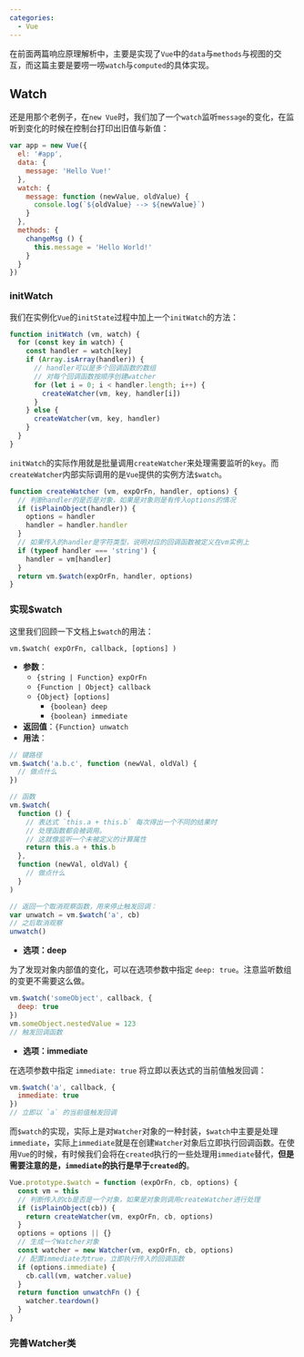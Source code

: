 ```yaml
---
categories:
  - Vue
---
```

在前面两篇响应原理解析中，主要是实现了`Vue`中的`data`与`methods`与视图的交互，而这篇主要是要唠一唠`watch`与`computed`的具体实现。

## Watch

还是用那个老例子，在`new Vue`时，我们加了一个`watch`监听`message`的变化，在监听到变化的时候在控制台打印出旧值与新值：

```js
var app = new Vue({
  el: '#app',
  data: {
    message: 'Hello Vue!'
  },
  watch: {
    message: function (newValue, oldValue) {
      console.log(`${oldValue} --> ${newValue}`)
    }
  },
  methods: {
    changeMsg () {
      this.message = 'Hello World!'
    }
  }
})
```

### initWatch

我们在实例化`Vue`的`initState`过程中加上一个`initWatch`的方法：

```js
function initWatch (vm, watch) {
  for (const key in watch) {
    const handler = watch[key]
    if (Array.isArray(handler)) {
      // handler可以是多个回调函数的数组
      // 对每个回调函数按顺序创建watcher
      for (let i = 0; i < handler.length; i++) {
        createWatcher(vm, key, handler[i])
      }
    } else {
      createWatcher(vm, key, handler)
    }
  }
}
```

`initWatch`的实际作用就是批量调用`createWatcher`来处理需要监听的`key`。而`createWatcher`内部实际调用的是`Vue`提供的实例方法`$watch`。

```js
function createWatcher (vm, expOrFn, handler, options) {
  // 判断handler的是否是对象，如果是对象则是有传入options的情况
  if (isPlainObject(handler)) {
    options = handler
    handler = handler.handler
  }
  // 如果传入的handler是字符类型，说明对应的回调函数被定义在vm实例上
  if (typeof handler === 'string') {
    handler = vm[handler]
  }
  return vm.$watch(expOrFn, handler, options)
}
```
### 实现$watch

这里我们回顾一下文档上`$watch`的用法：

`vm.$watch( expOrFn, callback, [options] )`

* **参数**：
  * `{string | Function} expOrFn`
  * `{Function | Object} callback`
  * `{Object} [options]`
    * `{boolean} deep`
    * `{boolean} immediate`
* **返回值**：`{Function} unwatch`
* **用法**：

```js
// 键路径
vm.$watch('a.b.c', function (newVal, oldVal) {
  // 做点什么
})

// 函数
vm.$watch(
  function () {
    // 表达式 `this.a + this.b` 每次得出一个不同的结果时
    // 处理函数都会被调用。
    // 这就像监听一个未被定义的计算属性
    return this.a + this.b
  },
  function (newVal, oldVal) {
    // 做点什么
  }
)

// 返回一个取消观察函数，用来停止触发回调：
var unwatch = vm.$watch('a', cb)
// 之后取消观察
unwatch()
```

* **选项：deep**

为了发现对象内部值的变化，可以在选项参数中指定 `deep: true`。注意监听数组的变更不需要这么做。

```js
vm.$watch('someObject', callback, {
  deep: true
})
vm.someObject.nestedValue = 123
// 触发回调函数
```

* **选项：immediate**

在选项参数中指定 `immediate: true` 将立即以表达式的当前值触发回调：

```js
vm.$watch('a', callback, {
  immediate: true
})
// 立即以 `a` 的当前值触发回调
```

而`$watch`的实现，实际上是对`Watcher`对象的一种封装，`$watch`中主要是处理`immediate`，实际上`immediate`就是在创建`Watcher`对象后立即执行回调函数。在使用`Vue`的时候，有时候我们会将在`created`执行的一些处理用`immediate`替代，**但是需要注意的是，`immediate`的执行是早于`created`的**。

```js
Vue.prototype.$watch = function (expOrFn, cb, options) {
  const vm = this
  // 判断传入的cb是否是一个对象，如果是对象则调用createWatcher进行处理
  if (isPlainObject(cb)) {
    return createWatcher(vm, expOrFn, cb, options)
  }
  options = options || {}
  // 生成一个Watcher对象
  const watcher = new Watcher(vm, expOrFn, cb, options)
  // 配置immediate为true，立即执行传入的回调函数
  if (options.immediate) {
    cb.call(vm, watcher.value)
  }
  return function unwatchFn () {
    watcher.teardown()
  }
}
```

### 完善Watcher类



